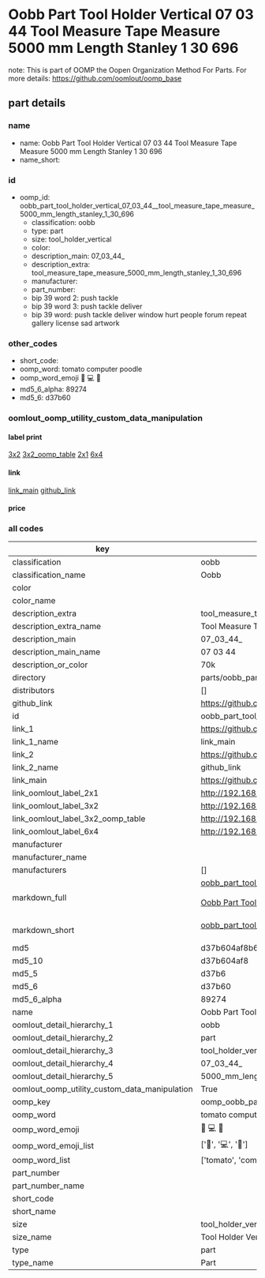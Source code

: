 # Oobb Part Tool Holder Vertical 07 03 44  Tool Measure Tape Measure 5000 mm Length Stanley 1 30 696  

note: This is part of OOMP the Oopen Organization Method For Parts. For more details: https://github.com/oomlout/oomp_base

##  part details





### name
* name: Oobb Part Tool Holder Vertical 07 03 44  Tool Measure Tape Measure 5000 mm Length Stanley 1 30 696
* name_short: 
### id
* oomp_id: oobb_part_tool_holder_vertical_07_03_44__tool_measure_tape_measure_5000_mm_length_stanley_1_30_696
  * classification: oobb
  * type: part
  * size: tool_holder_vertical
  * color: 
  * description_main: 07_03_44_
  * description_extra: tool_measure_tape_measure_5000_mm_length_stanley_1_30_696
  * manufacturer: 
  * part_number: 
  * bip 39 word 2: push tackle
  * bip 39 word 3: push tackle deliver
  * bip 39 word: push tackle deliver window hurt people forum repeat gallery license sad artwork

### other_codes
* short_code: 
* oomp_word: tomato computer poodle
* oomp_word_emoji :tomato: :computer: :poodle:
* md5_6_alpha: 89274
* md5_6: d37b60






### oomlout_oomp_utility_custom_data_manipulation
#### label print
[3x2](http://192.168.1.245:1112/?label=oomp%2089274)
[3x2_oomp_table](http://192.168.1.107:1112/?label=oomp%2089274)
[2x1](http://192.168.1.242:1112/?label=oomp%2089274)
[6x4](http://192.168.1.55:1112/?label=oomp%2089274)    

#### link

[link_main](https://github.com/oomlout/oomlout_oomp_current_version_messy/tree/main/parts/oobb_part_tool_holder_vertical_07_03_44__tool_measure_tape_measure_5000_mm_length_stanley_1_30_696) [github_link](https://github.com/oomlout/oomlout_oomp_part_src/tree/main/parts/oobb_part_tool_holder_vertical_07_03_44__tool_measure_tape_measure_5000_mm_length_stanley_1_30_696)                             

#### price







### all codes 
| key | value |  
| --- | --- |  
| classification | oobb |  
| classification_name | Oobb |  
| color |  |  
| color_name |  |  
| description_extra | tool_measure_tape_measure_5000_mm_length_stanley_1_30_696 |  
| description_extra_name | Tool Measure Tape Measure 5000 mm Length Stanley 1 30 696 |  
| description_main | 07_03_44_ |  
| description_main_name | 07 03 44  |  
| description_or_color | 70k |  
| directory | parts/oobb_part_tool_holder_vertical_07_03_44__tool_measure_tape_measure_5000_mm_length_stanley_1_30_696 |  
| distributors | [] |  
| github_link | https://github.com/oomlout/oomlout_oomp_part_src/tree/main/parts/oobb_part_tool_holder_vertical_07_03_44__tool_measure_tape_measure_5000_mm_length_stanley_1_30_696 |  
| id | oobb_part_tool_holder_vertical_07_03_44__tool_measure_tape_measure_5000_mm_length_stanley_1_30_696 |  
| link_1 | https://github.com/oomlout/oomlout_oomp_current_version_messy/tree/main/parts/oobb_part_tool_holder_vertical_07_03_44__tool_measure_tape_measure_5000_mm_length_stanley_1_30_696 |  
| link_1_name | link_main |  
| link_2 | https://github.com/oomlout/oomlout_oomp_part_src/tree/main/parts/oobb_part_tool_holder_vertical_07_03_44__tool_measure_tape_measure_5000_mm_length_stanley_1_30_696 |  
| link_2_name | github_link |  
| link_main | https://github.com/oomlout/oomlout_oomp_current_version_messy/tree/main/parts/oobb_part_tool_holder_vertical_07_03_44__tool_measure_tape_measure_5000_mm_length_stanley_1_30_696 |  
| link_oomlout_label_2x1 | http://192.168.1.242:1112/?label=oomp%2089274 |  
| link_oomlout_label_3x2 | http://192.168.1.245:1112/?label=oomp%2089274 |  
| link_oomlout_label_3x2_oomp_table | http://192.168.1.107:1112/?label=oomp%2089274 |  
| link_oomlout_label_6x4 | http://192.168.1.55:1112/?label=oomp%2089274 |  
| manufacturer |  |  
| manufacturer_name |  |  
| manufacturers | [] |  
| markdown_full | [oobb_part_tool_holder_vertical_07_03_44__tool_measure_tape_measure_5000_mm_length_stanley_1_30_696](https://github.com/oomlout/oomlout_oomp_current_version_messy/tree/main/parts/oobb_part_tool_holder_vertical_07_03_44__tool_measure_tape_measure_5000_mm_length_stanley_1_30_696)<br>[](https://github.com/oomlout/oomlout_oomp_current_version_messy/tree/main/parts/oobb_part_tool_holder_vertical_07_03_44__tool_measure_tape_measure_5000_mm_length_stanley_1_30_696)<br>[Oobb Part Tool Holder Vertical 07 03 44  Tool Measure Tape Measure 5000 Mm Length Stanley 1 30 696](https://github.com/oomlout/oomlout_oomp_current_version_messy/tree/main/parts/oobb_part_tool_holder_vertical_07_03_44__tool_measure_tape_measure_5000_mm_length_stanley_1_30_696)<br><br> |  
| markdown_short | [oobb_part_tool_holder_vertical_07_03_44__tool_measure_tape_measure_5000_mm_length_stanley_1_30_696](https://github.com/oomlout/oomlout_oomp_current_version_messy/tree/main/parts/oobb_part_tool_holder_vertical_07_03_44__tool_measure_tape_measure_5000_mm_length_stanley_1_30_696)<br><br> |  
| md5 | d37b604af8b6ab768b37efb674374575 |  
| md5_10 | d37b604af8 |  
| md5_5 | d37b6 |  
| md5_6 | d37b60 |  
| md5_6_alpha | 89274 |  
| name | Oobb Part Tool Holder Vertical 07 03 44  Tool Measure Tape Measure 5000 mm Length Stanley 1 30 696 |  
| oomlout_detail_hierarchy_1 | oobb |  
| oomlout_detail_hierarchy_2 | part |  
| oomlout_detail_hierarchy_3 | tool_holder_vertical |  
| oomlout_detail_hierarchy_4 | 07_03_44_ |  
| oomlout_detail_hierarchy_5 | 5000_mm_length |  
| oomlout_oomp_utility_custom_data_manipulation | True |  
| oomp_key | oomp_oobb_part_tool_holder_vertical_07_03_44__tool_measure_tape_measure_5000_mm_length_stanley_1_30_696 |  
| oomp_word | tomato computer poodle |  
| oomp_word_emoji | :tomato: :computer: :poodle: |  
| oomp_word_emoji_list | [':tomato:', ':computer:', ':poodle:'] |  
| oomp_word_list | ['tomato', 'computer', 'poodle'] |  
| part_number |  |  
| part_number_name |  |  
| short_code |  |  
| short_name |  |  
| size | tool_holder_vertical |  
| size_name | Tool Holder Vertical |  
| type | part |  
| type_name | Part |  
